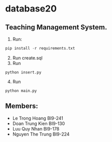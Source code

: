 # database20
## Teaching Management System.
1. Run:
```python
pip install -r requirements.txt
```
2. Run create.sql
3. Run
```
python insert.py
```
4. Run
```
python main.py
```
## Members:
- Le Trong Hoang BI9-241
- Doan Trung Kien BI9-130
- Luu Quy Nhan BI9-178
- Nguyen The Trung BI9-224
